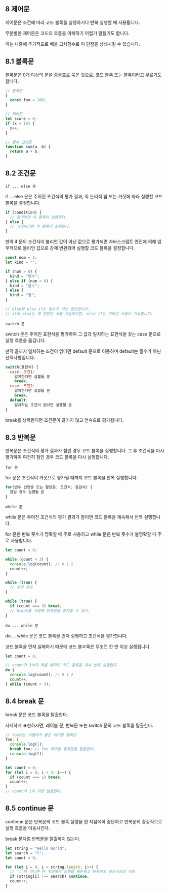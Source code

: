## 8 제어문

제어문은 조건에 따라 코드 블록을 실행하거나 반복 실행할 때 사용됩니다.

무분별한 제어문은 코드의 흐름을 이해하기 어렵기 말들기도 합니다.

이는 나중에 추가적으로 배울 고차함수로 이 단점을 상쇄시킬 수 있습니다.

## 8.1 블록문

블록문은 0개 이상의 문을 중괄호로 묶은 것으로, 코드 블록 또는 블록이라고 부르기도 합니다.

```javascript
// 블록문
{
  const foo = 100;
}

// 제어문
let score = 0;
if (x < 10) {
  x++;
}

// 함수 선언문
function sum(a, b) {
  return a + b;
}
```

## 8.2 조건문

`if ... else 문`

if ... else 문은 주어진 조건식의 평가 결과, 즉 논리적 참 또는 거짓에 따라 실행할 코드 블록을 결정합니다.

```javascript
if (condition) {
  // 참이라면 이 블록이 실행된다.
} else {
  // 거짓이라면 이 블록이 실행된다.
}
```

만약 if 문의 조건식이 불리언 값이 아닌 값으로 평가되면 자바스크립트 엔진에 의해 암무적으로 불리언 값으로 강제 변환되어 실행할 코드 블록을 결정합니다.

```javascript
const num = 1;
let kind = "";

if (num > 0) {
  kind = "양수";
} else if (num < 0) {
  kind = "음수";
} else {
  kind = "영";
}

// else와 else if는 필수가 아닌 옵션입니다.
// if와 else는 딱 한번만 사용 가능하지만, else if는 여러번 사용이 가능합니다.
```

`switch 문`

switch 문은 주어진 표현식을 평가하여 그 값과 일치하는 표현식을 갖는 case 문으로 실행 흐름을 옮깁니다.

만약 끝까지 일치하는 조건이 없다면 default 문으로 이동하며 default는 필수가 아닌 선택사항입니다.

```javascript
switch(표현식) {
  case: 조건1:
    일치한다면 실핼될 문
    break;
  case: 조건2:
    일치한다면 실핼될 문
    break;
  default:
    일치하는 조건이 없다면 실행될 문
}
```

break를 생략한다면 조건문이 끊기지 않고 연속으로 평가됩니다.

## 8.3 반복문

반복문은 조건식의 평가 결과가 참인 경우 코드 블록을 실행합니다.
그 후 조건식을 다시 평가하여 여전히 참인 경우 코드 블록을 다시 실행합니다.

`for 문`

for 문은 조건식이 거짓으로 평가될 때까지 코드 블록을 반복 실행합니다.

```javascript
for(변수 선언문 또는 할당문; 조건식; 증감식) {
  참일 경우 실행될 문
}
```

`while 문`

while 문은 주어진 조건식의 평가 결과가 참이면 코드 블록을 계속해서 반복 실행합니다.

for 문은 반복 횟수가 명확할 때 주로 사용하고 while 문은 반복 횟수가 불명확할 때 주로 사용합니다.

```javascript
let count = 0;

while (count < 3) {
  console.log(count); // 0 1 2
  count++;
}

while (true) {
  // 무한 루프
}

while (true) {
  if (count === 3) break;
  // break를 사용해 반복문을 중지할 수 있다.
}
```

`do ... while 문`

do ... while 문은 코드 블록을 먼저 실행하고 조건식을 평가합니다.

코드 블록을 먼저 실해하기 때문에 코드 블ㄹ록은 무조건 한 번 이상 실행됩니다.

```javascript
let count = 0;

// count가 3보다 작을 때까지 코드 블록을 계속 반복 실행한다.
do {
  console.log(count); // 0 1 2
  count++;
} while (count < 3);
```

## 8.4 break 문

break 문은 코드 블록을 탈출한다.

자세하게 표현하자면, 레이블 문, 반복문 또는 switch 문의 코드 블록을 탈출한다.

```javascript
// foo라는 식별자가 붙은 레이블 블록문
foo: {
  console.log(1);
  break foo; // foo 레이블 블록문을 탈출한다.
  console.log(2);
}

let count = 0;
for (let i = 0; i < 3; i++) {
  if (count === 1) break;
  count++;
}
// count가 1이 되면 탈출한다.
```

## 8.5 continue 문

continue 문은 반복문의 코드 블록 실행을 현 지점에허 중단하고 반복문의 증감식으로 실행 흐름을 이동시킨다.

break 문처럼 반복문을 탈출하지 않는다.

```javascript
let string = "Hello World";
let search = "l";
let count = 0;

for (let i = 0; i < string.length; i++) {
  // 'l'이 아니면 현 지점에서 실행을 중단하고 반복문의 증감식으로 이동
  if (string[i] !== search) continue;
  count++;
}
```
